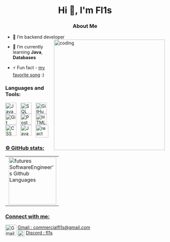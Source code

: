 <h1 align="center">Hi 👋, I'm Fl1s</h1>
<h3 align="center">About Me</h3>

- 🔭 I’m backend developer
  <img align="right" alt="coding" width="350" height="350" src="https://media.tenor.com/DimzPZMypFcAAAAM/laptop.gif">
- 🌱 I’m currently learning **Java**, **Databases**

- ⚡ Fun fact - <a href="https://youtu.be/VMStKtXO4A8?si=wn4H6D8Srol2z8m4" class="button">my favorite song</a>  :)
<h3 align="left">Languages and Tools:</h3>
<div>
<img align="left" alt="Java" width="35px" style="padding-right:10px;" src="https://cdn.jsdelivr.net/gh/devicons/devicon/icons/java/java-original.svg"/>
  <img align="left" alt="SQL" width="35px" style="padding-right:10px;" src="https://www.svgrepo.com/show/331760/sql-database-generic.svg"/>
  <img align="left" alt="GitHub" width="35px" style="padding-right:10px;" src="https://seeklogo.com/images/G/github-logo-2E3852456C-seeklogo.com.png" />
<img align="left" alt="Git" width="35px" style="padding-right:10px;" src="https://cdn.jsdelivr.net/gh/devicons/devicon/icons/git/git-original.svg" />
  <img align="left" alt="Postman" width="35px" style="padding-right:10px;" src="https://www.svgrepo.com/show/354202/postman-icon.svg" />
<img align="left" alt="HTML" width="35px" style="padding-right:10px;" src="https://cdn.jsdelivr.net/gh/devicons/devicon/icons/html5/html5-plain.svg" />
<img align="left" alt="CSS" width="35px" style="padding-right:10px;" src="https://cdn.jsdelivr.net/gh/devicons/devicon/icons/css3/css3-plain.svg" />
<img align="left" alt="JavaScript" width="35px" style="padding-right:10px;" src="https://cdn.jsdelivr.net/gh/devicons/devicon/icons/javascript/javascript-plain.svg" />
  <a href="python" target="_blank" rel="noreferrer"> <img src="https://upload.wikimedia.org/wikipedia/commons/thumb/c/c3/Python-logo-notext.svg/1869px-Python-logo-notext.svg.png" alt="react" width="40" height="40"/>
</div>
<h3 align="left">⚙️ GitHub stats:</h3>
<table>
<tr>
<td>
<img height="150px" align="right" alt="futures SoftwareEngineer's Github Languages" src="https://github-readme-stats-sigma-five.vercel.app/api/top-langs/?username=Fl1s&layout=compact&theme=vision-friendly-dark" />
</td>
</tr>
</table>
<h3 align="left">Connect with me:</h3>
<p align="left">
<img align="left" alt="Gmail" width="35px" style="padding-right:1px;" src="https://upload.wikimedia.org/wikipedia/commons/thumb/7/7e/Gmail_icon_%282020%29.svg/2560px-Gmail_icon_%282020%29.svg.png" />Gmail : commercialfl1s@gmail.com <br />
<img align="left" alt="Gmail" width="22px" style="padding-right:1px;" src="https://www.svgrepo.com/show/353655/discord-icon.svg" />Discord : fl1s
</p>
